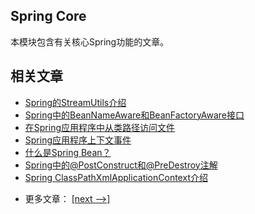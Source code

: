 ## Spring Core

本模块包含有关核心Spring功能的文章。

## 相关文章

+ [Spring的StreamUtils介绍](docs/Spring的StreamUtils介绍.md)
+ [Spring中的BeanNameAware和BeanFactoryAware接口](docs/Spring中的BeanNameAware和BeanFactoryAware接口.md)
+ [在Spring应用程序中从类路径访问文件](docs/在Spring应用程序中从类路径访问文件.md)
+ [Spring应用程序上下文事件](docs/Spring应用程序上下文事件.md)
+ [什么是Spring Bean？](docs/什么是SpringBean.md)
+ [Spring中的@PostConstruct和@PreDestroy注解](docs/Spring中的@PostConstruct和@PreDestroy注解.md)
+ [Spring ClassPathXmlApplicationContext介绍](docs/Spring-ClassPathXmlApplicationContext介绍.md)

- 更多文章： [[next -->]](../spring-core-2/README.md)